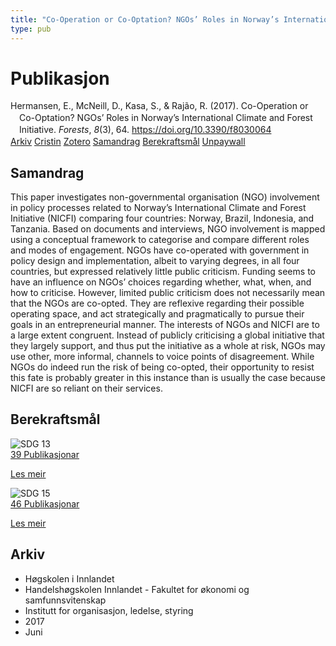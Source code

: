 ```yaml
---
title: "Co-Operation or Co-Optation? NGOs’ Roles in Norway’s International Climate and Forest Initiative"
type: pub
---
```

<h1>Publikasjon</h1>
<article id="csl-bib-container-B65Z7VBR" class="csl-bib-container">
  <div class="csl-bib-body" style="line-height: 1.35; padding-left: 1em; text-indent:-1em;">
  <div class="csl-entry">Hermansen, E., McNeill, D., Kasa, S., &amp; Raj&#xE3;o, R. (2017). Co-Operation or Co-Optation? NGOs&#x2019; Roles in Norway&#x2019;s International Climate and Forest Initiative. <i>Forests</i>, <i>8</i>(3), 64. <a href="https://doi.org/10.3390/f8030064">https://doi.org/10.3390/f8030064</a></div>
</div>
  <div class="csl-bib-buttons">
    <a href="#taxonomy-article-B65Z7VBR" class="csl-bib-button">Arkiv</a>
    <a href="https://app.cristin.no/results/show.jsf?id=1475496" alt="Cristin URL" class="csl-bib-button">Cristin</a>
    <a href="http://zotero.org/groups/5022929/items/B65Z7VBR" alt="Zotero URL" class="csl-bib-button">Zotero</a>
    <a href="#abstract-article-B65Z7VBR" class="csl-bib-button">Samandrag</a>
    <a href="#sdg-article-B65Z7VBR" class="csl-bib-button">Berekraftsmål</a>
    <a href="https://www.mdpi.com/1999-4907/8/3/64/pdf?version=1488276525" class="csl-bib-button">Unpaywall</a>
  </div>
  <div id="csl-bib-meta-container-B65Z7VBR"></div>
</article>
<div id="csl-bib-meta-B65Z7VBR" class="csl-bib-meta">
  <article id="abstract-article-B65Z7VBR" class="abstract-article">
    <h1>Samandrag</h1>
    This paper investigates non-governmental organisation (NGO) involvement in policy processes related to Norway’s International Climate and Forest Initiative (NICFI) comparing four countries: Norway, Brazil, Indonesia, and Tanzania. Based on documents and interviews, NGO involvement is mapped using a conceptual framework to categorise and compare different roles and modes of engagement. NGOs have co-operated with government in policy design and implementation, albeit to varying degrees, in all four countries, but expressed relatively little public criticism. Funding seems to have an influence on NGOs’ choices regarding whether, what, when, and how to criticise. However, limited public criticism does not necessarily mean that the NGOs are co-opted. They are reflexive regarding their possible operating space, and act strategically and pragmatically to pursue their goals in an entrepreneurial manner. The interests of NGOs and NICFI are to a large extent congruent. Instead of publicly criticising a global initiative that they largely support, and thus put the initiative as a whole at risk, NGOs may use other, more informal, channels to voice points of disagreement. While NGOs do indeed run the risk of being co-opted, their opportunity to resist this fate is probably greater in this instance than is usually the case because NICFI are so reliant on their services.
  </article>
  <article id="sdg-article-B65Z7VBR" class="sdg-article">
    <h1>Berekraftsmål</h1>
    <div class="sdg-container"><div id="sdg13" class="sdg">
<img src="{{< params subfolder >}}images/sdg/sdg13_no.png" class="image" alt="SDG 13">
<div class="sdg-overlay">
<a href="{{< params subfolder >}}no/archive/?sdg=13#archive" class="sdg-publication-count"><span>39</span> Publikasjonar</a>
<p><a href="https://www.fn.no/om-fn/fns-baerekraftsmaal/stoppe-klimaendringene?lang=nno-NO" class="sdg-read-more">Les meir</a></p>
</div>
</div> <div id="sdg15" class="sdg">
<img src="{{< params subfolder >}}images/sdg/sdg15_no.png" class="image" alt="SDG 15">
<div class="sdg-overlay">
<a href="{{< params subfolder >}}no/archive/?sdg=15#archive" class="sdg-publication-count"><span>46</span> Publikasjonar</a>
<p><a href="https://www.fn.no/om-fn/fns-baerekraftsmaal/livet-paa-land?lang=nno-NO" class="sdg-read-more">Les meir</a></p>
</div>
</div></div>
  </article>
  <article id="taxonomy-article-B65Z7VBR" class="taxonomy-article">
    <h1>Arkiv</h1>
    <ul>
      <li>Høgskolen i Innlandet</li>
      <li>Handelshøgskolen Innlandet - Fakultet for økonomi og samfunnsvitenskap</li>
      <li>Institutt for organisasjon, ledelse, styring</li>
      <li>2017</li>
      <li>Juni</li>
    </ul>
  </article>
</div>
